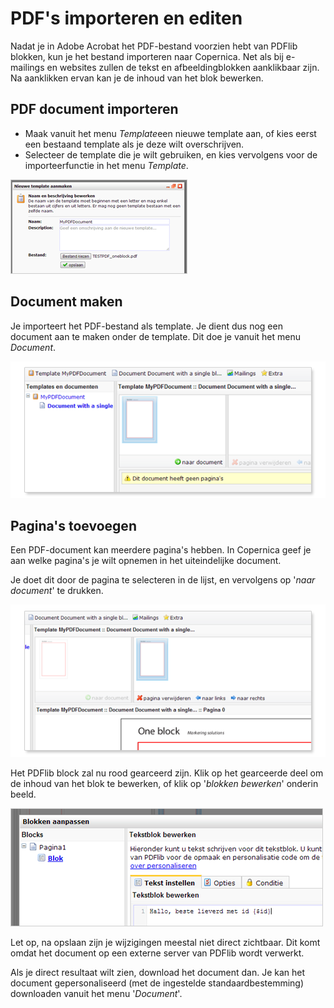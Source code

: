 # PDF's importeren en editen

Nadat je in Adobe Acrobat het PDF-bestand voorzien hebt van PDFlib
blokken, kun je het bestand importeren naar Copernica. Net als bij
e-mailings en websites zullen de tekst en afbeeldingblokken aanklikbaar
zijn. Na aanklikken ervan kan je de inhoud van het blok bewerken.

PDF document importeren
-----------------------

-   Maak vanuit het menu *Template*een nieuwe template aan, of kies
    eerst een bestaand template als je deze wilt overschrijven.
-   Selecteer de template die je wilt gebruiken, en kies vervolgens voor
    de importeerfunctie in het menu *Template*.

![](../images/importdocument.png)

Document maken
--------------

Je importeert het PDF-bestand als template. Je dient dus nog een
document aan te maken onder de template. Dit doe je vanuit het menu
*Document*.

![](../images/PDFmakedocument.png)

Pagina's toevoegen
------------------

Een PDF-document kan meerdere pagina's hebben. In Copernica geef je aan
welke pagina's je wilt opnemen in het uiteindelijke document.

Je doet dit door de pagina te selecteren in de lijst, en vervolgens op
'*naar document*' te drukken.

![](../images/naardocument.png)

Het PDFlib block zal nu rood gearceerd zijn. Klik op het gearceerde deel
om de inhoud van het blok te bewerken, of klik op '*blokken bewerken*'
onderin beeld.

![](../images/inhoudblokbewerken.png)

Let op, na opslaan zijn je wijzigingen meestal niet direct zichtbaar.
Dit komt omdat het document op een externe server van PDFlib wordt
verwerkt.

Als je direct resultaat wilt zien, download het document dan. Je kan het
document gepersonaliseerd (met de ingestelde standaardbestemming)
downloaden vanuit het menu '*Document*'.
